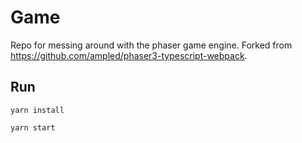 # Game

Repo for messing around with the phaser game engine. Forked from https://github.com/ampled/phaser3-typescript-webpack.

## Run
```yarn install```

```yarn start```
